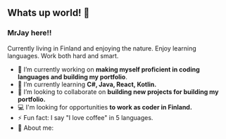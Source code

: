 ## Whats up world! 👋

### MrJay here!!

Currently living in Finland and enjoying the nature. Enjoy learning languages. Work both hard and smart.

- 🔭 I’m currently working on **making myself proficient in coding languages and building my portfolio**.
- 🌱 I’m currently learning **C#, Java, React, Kotlin.**
- 👯 I’m looking to collaborate on **building new projects for building my portfolio.**
- 💻 I'm looking for opportunities **to work as coder in Finland.**
- ⚡ Fun fact: I say "I love coffee" in 5 languages.
- 🧏 About me: 

<!-- - 🤔 I’m looking for help with ...
- 💬 Ask me about ...
- 📫 How to reach me: ...
- 😄 Pronouns: MrJay, he, him,  -->

